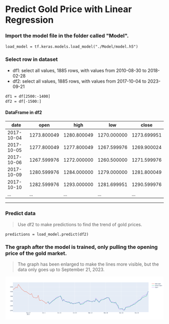 # Predict Gold Price with Linear Regression
### Import the model file in the folder called "Model".
```
load_model = tf.keras.models.load_model("./Model/model.h5")
```
### Select row in dataset
- df1: select all values, 1885 rows, with values from 2010-08-30 to 2018-02-28
- df2: select all values, 1885 rows, with values from 2017-10-04 to 2023-09-21
```
df1 = df[2500:-1400]
df2 = df[-1500:]
```

#### DataFrame in df2

|date|open|high|low|close|
|----|----|----|---|-----|
|2017-10-04|	1273.800049|	1280.800049|	1270.000000	|1273.699951|
|2017-10-05|	1277.800049|	1277.800049|	1267.599976	|1269.900024|
|2017-10-06|	1267.599976|	1272.000000|	1260.500000	|1271.599976|
|2017-10-09|	1280.599976|	1284.000000|	1279.000000	|1281.800049|
|2017-10-10|	1282.599976|	1293.000000|	1281.699951	|1290.599976|
|...|	...|	...|	...|	...|
------------------------------------------------------------------


### Predict data
> Use df2 to make predictions to find the trend of gold prices.
```
predictions = load_model.predict(df2)
```
### The graph after the model is trained, only pulling the opening price of the gold market.
> The graph has been enlarged to make the lines more visible, but the data only goes up to September 21, 2023.

![](/Graph/Graph_open_zoom.png)







